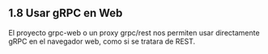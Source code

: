 ## 1.8 Usar gRPC en Web

El proyecto grpc-web o un proxy grpc/rest nos permiten usar directamente gRPC en el navegador web, como si se tratara de REST. 
